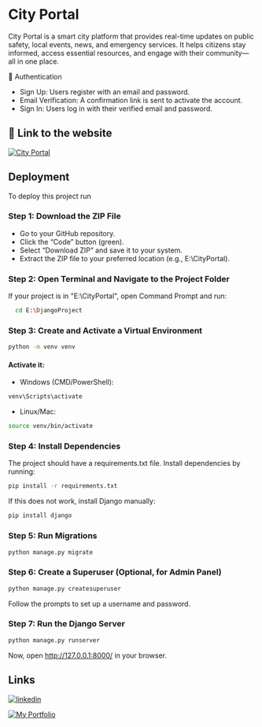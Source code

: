 
# City Portal

City Portal is a smart city platform that provides real-time updates on public safety, local events, news, and emergency services. It helps citizens stay informed, access essential resources, and engage with their community—all in one place.

🔐 Authentication
+ Sign Up: Users register with an email and password.
+ Email Verification: A confirmation link is sent to activate the account.
+ Sign In: Users log in with their verified email and password.

## 🔗 Link to the website
[![City Portal](https://img.shields.io/badge/City%20Portal-000000?style=for-the-badge&logoColor=white)](https://codeginger.pythonanywhere.com/)



## Deployment
To deploy this project run
### Step 1: Download the ZIP File
- Go to your GitHub repository.
- Click the “Code” button (green).
- Select “Download ZIP” and save it to your system.
- Extract the ZIP file to your preferred location (e.g., E:\CityPortal).

### Step 2: Open Terminal and Navigate to the Project Folder
If your project is in "E:\CityPortal", open Command Prompt and run:
```bash
  cd E:\DjangoProject
```
### Step 3: Create and Activate a Virtual Environment
```bash
python -m venv venv
```
#### Activate it:

+ Windows (CMD/PowerShell):
```bash
venv\Scripts\activate
```
+ Linux/Mac:

```bash
source venv/bin/activate
```

### Step 4: Install Dependencies
The project should have a requirements.txt file. Install dependencies by running:
```bash
pip install -r requirements.txt
```
If this does not work, install Django manually:

```bash
pip install django
```

### Step 5: Run Migrations
```bash
python manage.py migrate
```

### Step 6: Create a Superuser (Optional, for Admin Panel)
```bash
python manage.py createsuperuser
```
Follow the prompts to set up a username and password.

### Step 7: Run the Django Server
```bash
python manage.py runserver
```
Now, open http://127.0.0.1:8000/ in your browser.

## Links
[![linkedin](https://img.shields.io/badge/linkedin-0A66C2?style=for-the-badge&logo=linkedin&logoColor=white)](https://www.linkedin.com/in/nagarajgolai)

[![My Portfolio](https://img.shields.io/badge/My%20Portfolio-800080?style=for-the-badge&logo=ko-fi&logoColor=white)](https://nagarajgolai-portfolio.netlify.app/)
